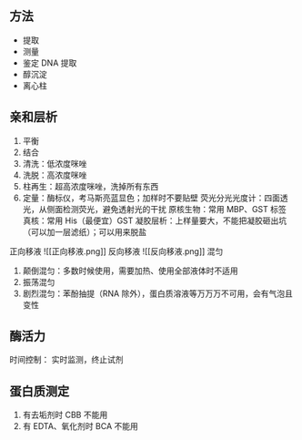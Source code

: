 ## 方法
- 提取
- 测量
- 鉴定
DNA 提取
- 醇沉淀
- 离心柱
## 亲和层析
1. 平衡
2. 结合
3. 清洗：低浓度咪唑
4. 洗脱：高浓度咪唑
5. 柱再生：超高浓度咪唑，洗掉所有东西
6. 定量：酶标仪，考马斯亮蓝显色；加样时不要贴壁
荧光分光光度计：四面透光，从侧面检测荧光，避免透射光的干扰
原核生物：常用 MBP、GST 标签
真核：常用 His（最便宜）GST
凝胶层析：上样量要大，不能把凝胶砸出坑（可以加一层滤纸）；可以用来脱盐

正向移液
![[正向移液.png]]
反向移液
![[反向移液.png]]
混匀
1. 颠倒混匀：多数时候使用，需要加热、使用全部液体时不适用
2. 振荡混匀
3. 剧烈混匀：苯酚抽提（RNA 除外），蛋白质溶液等万万万不可用，会有气泡且变性
## 酶活力
时间控制： 实时监测，终止试剂
## 蛋白质测定
1. 有去垢剂时 CBB 不能用
2. 有 EDTA、氧化剂时 BCA 不能用